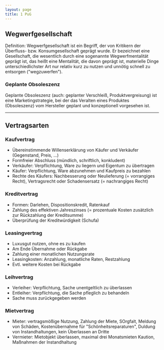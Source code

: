 ```yaml
---
layout: page
title: 1 PuG
---
```


## Wegwerfgesellschaft

Definition: Wegwerfgesellschaft ist ein Begriff, der von Kritikern der Überfluss- bzw. Konsumgesellschaft geprägt wurde. Er bezeichnet eine Gesellschaft, die wesentlich durch eine sogenannte Wegwerfmentalität geprägt ist, das heißt eine Mentalität, die davon geprägt ist, materielle Dinge unterschiedlichster Art nur relativ kurz zu nutzen und unnötig schnell zu entsorgen ("wegzuwerfen").

### Geplante Obsoleszenz

Geplante Obsoleszenz (auch: geplanter Verschleiß, Produktvergreisung) ist eine Marketingstrategie, bei der das Veralten eines Produktes (Obsoleszenz) vom Hersteller geplant und konzeptionell vorgesehen ist.

---

## Vertragsarten

### Kaufvertrag

- Übereinstimmende Willenserklärung von Käufer und Verkäufer (Gegenstand, Preis, ...)
- Formfreier Abschluss (mündlich, schriftlich, konkludent)
- Verkäufer: Verpflichtung, Ware zu liegern und Eigentum zu übertragen
- Käufer: Verpflichtung, Ware abzunehmen und Kaufpreis zu bezahlen
- Rechte des Käufers: Nachbesserung oder Neulieferung (= vorrangiges Recht), Vertragsrecht oder Schadensersatz (= nachrangiges Recht)

### Kreditvertrag

- Formen: Darlehen, Dispositionskredit, Ratenkauf
- Zahlung des effektiven Jahreszinses (= prozentuale Kosten zusätzlich zur Rückzahlung der Kreditsumme)
- Überprüfung der Kreditwürdigkeit (Schufa)

### Leasingvertrag

- Luxusgut nutzen, ohne es zu kaufen
- Am Ende Übernahme oder Rückgabe
- Zahlung einer monatlichen Nutzungsrate
- Leasingkosten: Anzahlung, monatliche Raten, Restzahlung
- Evtl. weitere Kosten bei Rückgabe

### Leihvertrag

- Verleiher: Verpflichtung, Sache unentgeltlich zu überlassen
- Entleiher: Verpflichtung, die Sache pfleglich zu behandeln
- Sache muss zurückgegeben werden

### Mietvertrag

- Mieter: vertragsmößige Nutzung, Zahlung der Miete, SOrgfalt, Meldung von Schäden, Kostenübernahme für "Schönheitsreparaturen", Duldung von Instandhaltungen, kein Überlassen an Dritte
- Vermieter: Mietobjekt überlassen, maximal drei Monatsmieten Kaution, Maßnahmen der Instandhaltung
